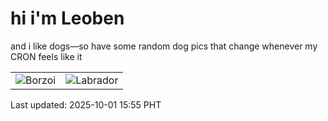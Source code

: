 # hi i'm Leoben

and i like dogs—so have some random dog pics that change whenever my CRON feels like it

|  |  |
|--------|----------|
| ![Borzoi](https://random-dog-vercel.vercel.app/api/random-borzoi?v=1759305333) | ![Labrador](https://random-dog-vercel.vercel.app/api/random-labrador?v=1759305333) |

Last updated: 2025-10-01 15:55 PHT
